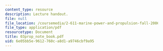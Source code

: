 ```yaml
---
content_type: resource
description: Lecture handout.
file: null
file_location: /coursemedia/2-611-marine-power-and-propulsion-fall-2006/6e05bb5e9612760ca8d1a9746cbf9a95_03prop_note_book.pdf
file_type: application/pdf
resourcetype: Document
title: 03prop_note_book.pdf
uid: 6e05bb5e-9612-760c-a8d1-a9746cbf9a95
---
```

